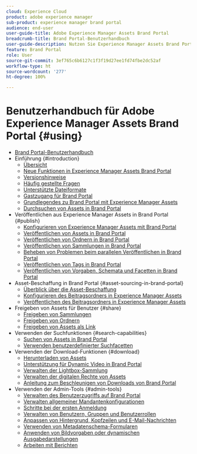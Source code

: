 ```yaml
---
cloud: Experience Cloud
product: adobe experience manager
sub-product: experience manager brand portal
audience: end-user
user-guide-title: Adobe Experience Manager Assets Brand Portal
breadcrumb-title: Brand Portal-Benutzerhandbuch
user-guide-description: Nutzen Sie Experience Manager Assets Brand Portal, um Marketing-Anforderungen zu erfüllen, indem Sie freigegebene Marken- und Produktelemente externen Agenturen, Partnern, internen Teams und Wiederverkäufern sicher zum Download bereitstellen.
feature: Brand Portal
role: User
source-git-commit: 3ef765c6b6127c1f3f19d27ee1fd74fbe2dc52af
workflow-type: ht
source-wordcount: '277'
ht-degree: 100%

---
```



# Benutzerhandbuch für Adobe Experience Manager Assets Brand Portal {#using}

+ [Brand Portal-Benutzerhandbuch](/help/using/home.md)
+ Einführung {#introduction}
   + [Übersicht](/help/using/brand-portal.md)
   + [Neue Funktionen in Experience Manager Assets Brand Portal](/help/using/whats-new.md)
   + [Versionshinweise](/help/using/brand-portal-release-notes.md)
   + [Häufig gestellte Fragen](/help/using/brand-portal-faqs.md)
   + [Unterstützte Dateiformate](/help/using/brand-portal-supported-formats.md)
   + [Gastzugang für Brand Portal](/help/using/guest-access.md)
   + [Grundlegendes zu Brand Portal mit Experience Manager Assets](https://experienceleague.adobe.com/docs/experience-manager-brand-portal/using/home.html?lang=de)
   + [Durchsuchen von Assets in Brand Portal](/help/using/browse-assets-brand-portal.md)
+ Veröffentlichen aus Experience Manager Assets in Brand Portal {#publish}
   + [Konfigurieren von Experience Manager Assets mit Brand Portal](/help/using/configure-aem-assets-with-brand-portal.md)
   + [Veröffentlichen von Assets in Brand Portal](https://experienceleague.adobe.com/docs/experience-manager-65/assets/brandportal/brand-portal-publish-assets.html?lang=de)
   + [Veröffentlichen von Ordnern in Brand Portal](https://experienceleague.adobe.com/docs/experience-manager-65/assets/brandportal/brand-portal-publish-folder.html?lang=de)
   + [Veröffentlichen von Sammlungen in Brand Portal](https://experienceleague.adobe.com/docs/experience-manager-65/assets/brandportal/brand-portal-publish-collection.html?lang=de)
   + [Beheben von Problemen beim parallelen Veröffentlichen in Brand Portal](/help/using/troubleshoot-parallel-publishing.md)
   + [Veröffentlichen von Tags in Brand Portal](/help/using/brand-portal-publish-tags.md)
   + [Veröffentlichen von Vorgaben, Schemata und Facetten in Brand Portal](/help/using/publish-schema-search-facets-presets.md)
+ Asset-Beschaffung in Brand Portal {#asset-sourcing-in-brand-portal}
   + [Überblick über die Asset-Beschaffung](/help/using/brand-portal-asset-sourcing.md)
   + [Konfigurieren des Beitragsordners in Experience Manager Assets](/help/using/brand-portal-publish-contribution-folder-to-brand-portal.md)
   + [Veröffentlichen des Beitragsordners in Experience Manager Assets](/help/using/brand-portal-publish-contribution-folder-to-aem-assets.md)
+ Freigeben von Assets für Benutzer {#share}
   + [Freigeben von Sammlungen](/help/using/brand-portal-share-collection.md)
   + [Freigeben von Ordnern](/help/using/brand-portal-sharing-folders.md)
   + [Freigeben von Assets als Link](/help/using/brand-portal-link-share.md)
+ Verwenden der Suchfunktionen {#search-capabilities}
   + [Suchen von Assets in Brand Portal](/help/using/brand-portal-searching.md)
   + [Verwenden benutzerdefinierter Suchfacetten](/help/using/brand-portal-search-facets.md)
+ Verwenden der Download-Funktionen {#download}
   + [Herunterladen von Assets](/help/using/brand-portal-download-assets.md)
   + [Unterstützung für Dynamic Video in Brand Portal](/help/using/dynamic-video-brand-portal.md)
   + [Verwalten der Lightbox-Sammlung](/help/using/brand-portal-light-box.md)
   + [Verwalten der digitalen Rechte von Assets](/help/using/manage-digital-rights-of-assets.md)
   + [Anleitung zum Beschleunigen von Downloads von Brand Portal](/help/using/accelerated-download.md)
+ Verwenden der Admin-Tools {#admin-tools}
   + [Verwalten des Benutzerzugriffs auf Brand Portal](/help/using/access-configurations-brand-portal.md)
   + [Verwalten allgemeiner Mandantenkonfigurationen](/help/using/brand-portal-general-configuration.md)
   + [Schritte bei der ersten Anmeldung](/help/using/brand-portal-onboarding.md)
   + [Verwalten von Benutzern, Gruppen und Benutzerrollen](/help/using/brand-portal-adding-users.md)
   + [Anpassen von Hintergrund, Kopfzeilen und E-Mail-Nachrichten](/help/using/brand-portal-branding.md)
   + [Verwenden von Metadatenschema-Formularen](/help/using/brand-portal-metadata-schemas.md)
   + [Anwenden von Bildvorgaben oder dynamischen Ausgabedarstellungen](/help/using/brand-portal-image-presets.md)
   + [Arbeiten mit Berichten](/help/using/brand-portal-reports.md)

